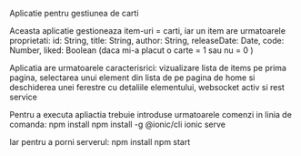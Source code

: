 Aplicatie pentru gestiunea de carti

Aceasta aplicatie gestioneaza item-uri = carti, iar un item are urmatoarele proprietati: id: String, title: String, author: String, releaseDate: Date, code: Number, liked: Boolean (daca mi-a placut o carte = 1 sau nu = 0 )

Aplicatia are urmatoarele caracterisrici: vizualizare lista de items pe prima pagina, selectarea unui element din lista de pe pagina de home si deschiderea unei ferestre cu detaliile elementului, websocket activ si rest service

Pentru a executa apliactia trebuie introduse urmatoarele comenzi in linia de comanda:
    npm install
    npm install -g @ionic/cli
    ionic serve

Iar pentru a porni serverul:
    npm install
    npm start